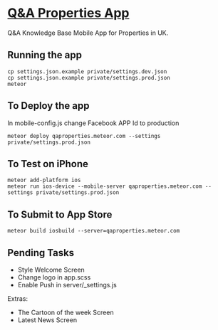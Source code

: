 # [Q&A Properties App](http://qaproperties.meteor.com/)

Q&A Knowledge Base Mobile App for Properties in UK.

## Running the app

```
cp settings.json.example private/settings.dev.json
cp settings.json.example private/settings.prod.json
meteor
```

## To Deploy the app

In mobile-config.js change Facebook APP Id to production

```
meteor deploy qaproperties.meteor.com --settings private/settings.prod.json
```

## To Test on iPhone

```
meteor add-platform ios
meteor run ios-device --mobile-server qaproperties.meteor.com --settings private/settings.prod.json
```

## To Submit to App Store

```
meteor build iosbuild --server=qaproperties.meteor.com
```

## Pending Tasks

- Style Welcome Screen
- Change logo in app.scss
- Enable Push in server/_settings.js


Extras:

- The Cartoon of the week Screen
- Latest News Screen




